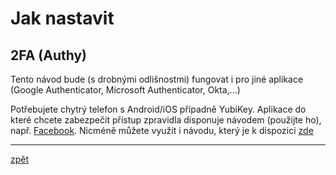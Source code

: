 # Jak nastavit

## 2FA (Authy)

Tento návod bude (s drobnými odlišnostmi) fungovat i pro jiné aplikace (Google Authenticator, Microsoft Authenticator, Okta,...)

Potřebujete chytrý telefon s Android/iOS případně YubiKey. Aplikace do které chcete zabezpečit přístup zpravidla disponuje návodem (použijte ho), např. [Facebook](https://www.facebook.com/help/148233965247823). Nicméně můžete využít i návodu, který je k dispozici [zde](https://authy.com/guides/)

---
[zpět](index.md)
